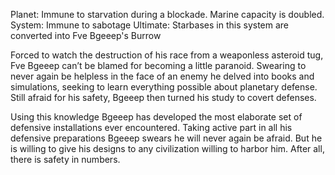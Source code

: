 Planet: Immune to starvation during a blockade. Marine capacity is doubled.
System: Immune to sabotage
Ultimate: Starbases in this system are converted into Fve Bgeeep's Burrow

Forced to watch the destruction of his race from a weaponless asteroid tug, Fve Bgeeep can’t be blamed for becoming a little paranoid.  Swearing to never again be helpless in the face of an enemy he delved into books and simulations, seeking to learn everything possible about planetary defense.  Still afraid for his safety, Bgeeep then turned his study to covert defenses.

Using this knowledge Bgeeep has developed the most elaborate set of defensive installations ever encountered. Taking active part in all his defensive preparations Bgeeep swears he will never again be afraid.  But he is willing to give his designs to any civilization willing to harbor him.  After all, there is safety in numbers.